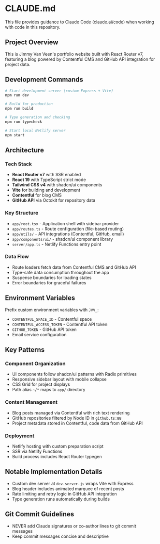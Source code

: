 # CLAUDE.md

This file provides guidance to Claude Code (claude.ai/code) when working with
code in this repository.

## Project Overview

This is Jimmy Van Veen's portfolio website built with React Router v7, featuring
a blog powered by Contentful CMS and GitHub API integration for project data.

## Development Commands

```bash
# Start development server (custom Express + Vite)
npm run dev

# Build for production
npm run build

# Type generation and checking
npm run typecheck

# Start local Netlify server
npm start
```

## Architecture

### Tech Stack

- **React Router v7** with SSR enabled
- **React 19** with TypeScript strict mode
- **Tailwind CSS v4** with shadcn/ui components
- **Vite** for building and development
- **Contentful** for blog CMS
- **GitHub API** via Octokit for repository data

### Key Structure

- `app/root.tsx` - Application shell with sidebar provider
- `app/routes.ts` - Route configuration (file-based routing)
- `app/utils/` - API integrations (Contentful, GitHub, email)
- `app/components/ui/` - shadcn/ui component library
- `server/app.ts` - Netlify Functions entry point

### Data Flow

- Route loaders fetch data from Contentful CMS and GitHub API
- Type-safe data consumption throughout the app
- Suspense boundaries for loading states
- Error boundaries for graceful failures

## Environment Variables

Prefix custom environment variables with `JVV_`:

- `CONTENTFUL_SPACE_ID` - Contentful space
- `CONTENTFUL_ACCESS_TOKEN` - Contentful API token
- `GITHUB_TOKEN` - GitHub API token
- Email service configuration

## Key Patterns

### Component Organization

- UI components follow shadcn/ui patterns with Radix primitives
- Responsive sidebar layout with mobile collapse
- CSS Grid for project displays
- Path alias `~/*` maps to `app/` directory

### Content Management

- Blog posts managed via Contentful with rich text rendering
- GitHub repositories filtered by Node ID in `github.ts:88`
- Project metadata stored in Contentful, code data from GitHub API

### Deployment

- Netlify hosting with custom preparation script
- SSR via Netlify Functions
- Build process includes React Router typegen

## Notable Implementation Details

- Custom dev server at `dev-server.js` wraps Vite with Express
- Blog header includes animated marquee of recent posts
- Rate limiting and retry logic in GitHub API integration
- Type generation runs automatically during builds

## Git Commit Guidelines

- NEVER add Claude signatures or co-author lines to git commit messages
- Keep commit messages concise and descriptive
